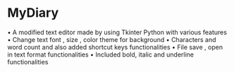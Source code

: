 # MyDiary

• A modified text editor made by using Tkinter Python with various features
• Change text font , size , color theme for background
• Characters and word count and also added
shortcut keys functionalities
• File save , open in text format functionalities
• Included bold, italic and underline functionalities
